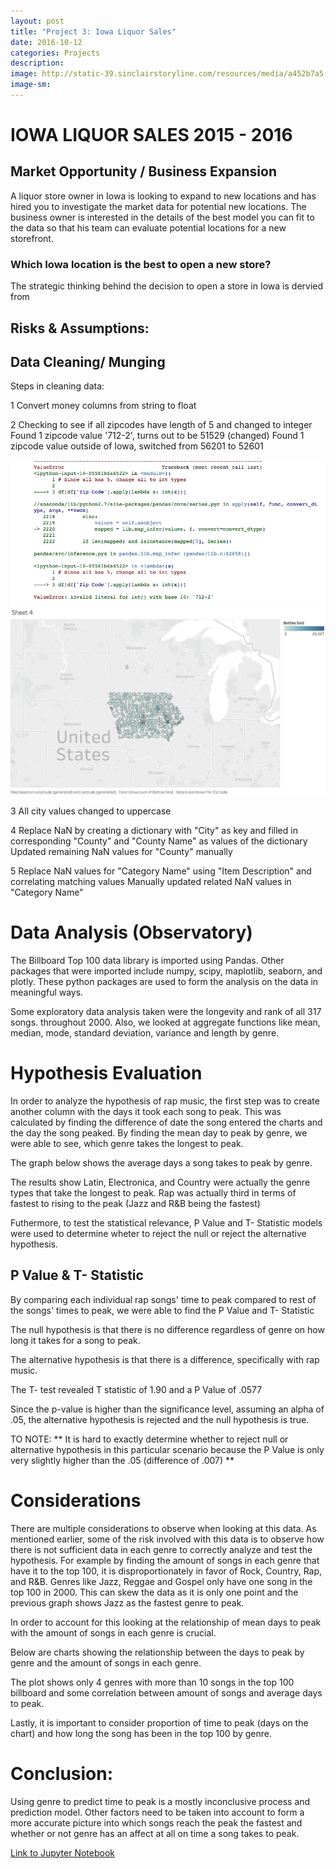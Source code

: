 ```yaml
---
layout: post
title: "Project 3: Iowa Liquor Sales"
date: 2016-10-12
categories: Projects
description: 
image: http://static-39.sinclairstoryline.com/resources/media/a452b7a5-5791-4ded-8c99-19c47192a187-large16x9_Liquor_Logo.jpg?1458866898413
image-sm:
---
```


# IOWA LIQUOR SALES 2015 - 2016

## Market Opportunity / Business Expansion

A liquor store owner in Iowa is looking to expand to new locations and has hired you to investigate the market data for potential new locations. The business owner is interested in the details of the best model you can fit to the data so that his team can evaluate potential locations for a new storefront. 
       
### Which Iowa location is the best to open a new store?

The strategic thinking behind the decision to open a store in Iowa is dervied from 


## Risks & Assumptions: 



## Data Cleaning/ Munging

Steps in cleaning data: 

 1 Convert money columns from string to float

 2 Checking to see if all zipcodes have length of 5 and changed to integer
       Found 1 zipcode value '712-2', turns out to be 51529 (changed)
       Found 1 zipcode value outside of Iowa, switched from 56201 to 52601
       
<img src='https://github.com/AndrewJeong89/AndrewJeong89.github.io/blob/master/_posts/Images/Screen%20Shot%202016-10-13%20at%201.30.38%20PM.png?raw=true' >     
      
<img src='https://github.com/AndrewJeong89/AndrewJeong89.github.io/blob/master/_posts/Images/wrong_zip_des_moines.png?raw=true' >

 3 All city values changed to uppercase

 4 Replace NaN by creating a dictionary with "City" as key and filled in corresponding "County" and "County Name" as values of       the dictionary
              Updated remaining NaN values for "County" manually
 
 5 Replace NaN values for "Category Name" using "Item Description" and correlating matching values
       Manually updated related NaN values in "Category Name"

# Data Analysis (Observatory)

The Billboard Top 100 data library is imported using Pandas. Other packages that were imported include numpy, scipy, maplotlib, seaborn, and plotly. These python packages are used to form the analysis on the data in meaningful ways.

Some exploratory data analysis taken were the longevity and rank of all 317 songs. throughout 2000. Also, we looked at aggregate functions like mean, median, mode, standard deviation, variance and length by genre.

# Hypothesis Evaluation 

In order to analyze the hypothesis of rap music, the first step was to create another column with the days it took each song to peak. This was calculated by finding the difference of date the song entered the charts and the day the song peaked. By finding the mean day to peak by genre, we were able to see, which genre takes the longest to peak.

The graph below shows the average days a song takes to peak by genre.

The results show Latin, Electronica, and Country were actually the genre types that take the longest to peak. Rap was actually third in terms of fastest to rising to the peak (Jazz and R&B being the fastest)

Futhermore, to test the statistical relevance, P Value and T- Statistic models were used to determine wheter to reject the null or reject the alternative hypothesis.

## P Value & T- Statistic

By comparing each individual rap songs' time to peak compared to rest of the songs' times to peak, we were able to find the P Value and T- Statistic

The null hypothesis is that there is no difference regardless of genre on how long it takes for a song to peak.

The alternative hypothesis is that there is a difference, specifically with rap music.

The T- test revealed T statistic of 1.90 and a P Value of .0577

Since the p-value is higher than the significance level, assuming an alpha of .05, the alternative hypothesis is rejected and the null hypothesis is true.

TO NOTE:
** It is hard to exactly determine whether to reject null or alternative hypothesis in this particular scenario because the P Value is only very slightly higher than the .05 (difference of .007) **

# Considerations

There are multiple considerations to observe when looking at this data. As mentioned earlier, some of the risk involved with this data is to observe how there is not sufficient data in each genre to correctly analyze and test the hypothesis. For example by finding the amount of songs in each genre that have it to the top 100, it is disproportionately in favor of Rock, Country, Rap, and R&B. Genres like Jazz, Reggae and Gospel only have one song in the top 100 in 2000. This can skew the data as it is only one point and the previous graph shows Jazz as the fastest genre to peak. 

In order to account for this looking at the relationship of mean days to peak with the amount of songs in each genre is crucial.

Below are charts showing the relationship between the days to peak by genre and the amount of songs in each genre.


The plot shows only 4 genres with more than 10 songs in the top 100 billboard and some correlation between amount of songs and average days to peak.

Lastly, it is important to consider proportion of time to peak (days on the chart) and how long the song has been in the top 100 by genre.

# Conclusion:

Using genre to predict time to peak is a mostly inconclusive process and prediction model. Other factors need to be taken into account to form a more accurate picture into which songs reach the peak the fastest and whether or not genre has an affect at all on time a song takes to peak.







[Link to Jupyter Notebook](https://github.com/AndrewJeong89/GA-DSI/blob/master/projects/projects-weekly/project-02/Project%202%20-%20Andrew%20Jeong.ipynb)



